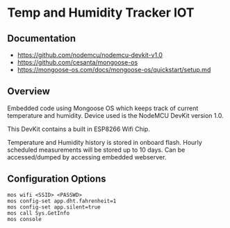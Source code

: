 # Temp and Humidity Tracker IOT
## Documentation
- https://github.com/nodemcu/nodemcu-devkit-v1.0
- https://github.com/cesanta/mongoose-os
- https://mongoose-os.com/docs/mongoose-os/quickstart/setup.md

## Overview
Embedded code using Mongoose OS which keeps track of current temperature and humidity. Device used is the NodeMCU DevKit version 1.0.

This DevKit contains a built in ESP8266 Wifi Chip.

Temperature and Humidity history is stored in onboard flash. Hourly scheduled measurements will be stored up to 10 days. Can be accessed/dumped by accessing embedded webserver.

## Configuration Options
```
mos wifi <SSID> <PASSWD>
mos config-set app.dht.fahrenheit=1
mos config-set app.silent=true
mos call Sys.GetInfo
mos console
```
